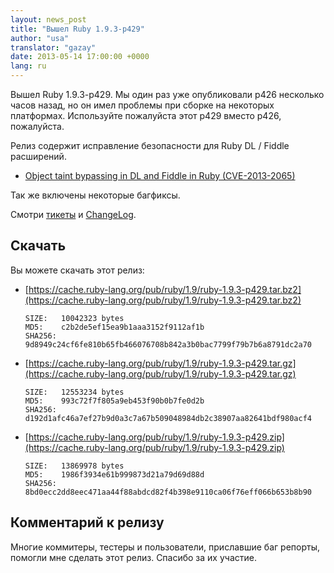 ```yaml
---
layout: news_post
title: "Вышел Ruby 1.9.3-p429"
author: "usa"
translator: "gazay"
date: 2013-05-14 17:00:00 +0000
lang: ru
---
```


Вышел Ruby 1.9.3-p429.
Мы один раз уже опубликовали p426 несколько часов назад, но он имел
проблемы при сборке на некоторых платформах. Используйте пожалуйста
этот p429 вместо p426, пожалуйста.

Релиз содержит исправление безопасности для Ruby DL / Fiddle расширений.

* [Object taint bypassing in DL and Fiddle in Ruby (CVE-2013-2065)](/ru/news/2013/05/14/taint-bypass-dl-fiddle-cve-2013-2065/)

Так же включены некоторые багфиксы.

Смотри [тикеты](https://bugs.ruby-lang.org/projects/ruby-193/issues?set_filter=1&amp;status_id=5) и [ChangeLog](http://svn.ruby-lang.org/repos/ruby/tags/v1_9_3_429/ChangeLog).

## Скачать

Вы можете скачать этот релиз:

* [https://cache.ruby-lang.org/pub/ruby/1.9/ruby-1.9.3-p429.tar.bz2](https://cache.ruby-lang.org/pub/ruby/1.9/ruby-1.9.3-p429.tar.bz2)

      SIZE:   10042323 bytes
      MD5:    c2b2de5ef15ea9b1aaa3152f9112af1b
      SHA256: 9d8949c24cf6fe810b65fb466076708b842a3b0bac7799f79b7b6a8791dc2a70

* [https://cache.ruby-lang.org/pub/ruby/1.9/ruby-1.9.3-p429.tar.gz](https://cache.ruby-lang.org/pub/ruby/1.9/ruby-1.9.3-p429.tar.gz)

      SIZE:   12553234 bytes
      MD5:    993c72f7f805a9eb453f90b0b7fe0d2b
      SHA256: d192d1afc46a7ef27b9d0a3c7a67b509048984db2c38907aa82641bdf980acf4

* [https://cache.ruby-lang.org/pub/ruby/1.9/ruby-1.9.3-p429.zip](https://cache.ruby-lang.org/pub/ruby/1.9/ruby-1.9.3-p429.zip)

      SIZE:   13869978 bytes
      MD5:    1986f3934e61b999873d21a79d69d88d
      SHA256: 8bd0ecc2dd8eec471aa44f88abdcd82f4b398e9110ca06f76eff066b653b8b90

## Комментарий к релизу

Многие коммитеры, тестеры и пользователи, приславшие баг репорты,
помогли мне сделать этот релиз. Спасибо за их участие.
